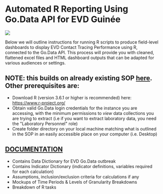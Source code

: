 # Automated R Reporting Using Go.Data API for EVD Guinée

![](https://github.com/WorldHealthOrganization/godata/blob/master/docs/assets/R_reporting_workflow.PNG)

Below we will outline instructions for running R scripts to produce field-level dashboards to display EVD Contact Tracing Performance using R, connected to the Go.Data API.
This process will provide you with cleaned, flattened excel files and HTML dashboard outputs that can be adapted for various audiences or settings. 

## NOTE: this builds on already existing SOP [here](https://github.com/WorldHealthOrganization/godata/blob/master/analytics/r-reporting/README.md). Other prerequisites are:
- Download R (version 3.6.1 or higher is recommended) here: https://www.r-project.org/
- Obtain valid Go.Data login credentials for the instance you are accessing, with the minimum permissions to _view_ data collections you are trying to extract (i.e if you want to extract laboratory data, you need the "Laboratory Personnel" role)
- Create folder directory on your local machine matching what is outlined in the SOP in an easily accessible place on your computer (i.e. Desktop)

## [DOCUMENTATION](https://docs.google.com/spreadsheets/d/1QIUKMPgbu98IrvDI2atdgTybA4CzbbPbr7NPTtQwZ3M/edit#gid=1896084498)
- Contains Data Dictionary for EVD Go.Data outbreak
- Contains Indicator Dictionary (indicator definitions, variables required for each calculation)
- Assumptions, inclusion/exclusion criteria for calculations if any
- Mockups of Time Periods & Levels of Granularity Breakdowns
- Breakdown of R tasks

